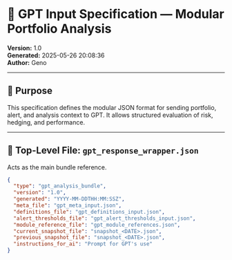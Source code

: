 # 📘 GPT Input Specification — Modular Portfolio Analysis
**Version:** 1.0  
**Generated:** 2025-05-26 20:08:36  
**Author:** Geno

---

## 🎯 Purpose
This specification defines the modular JSON format for sending portfolio, alert, and analysis context to GPT. It allows structured evaluation of risk, hedging, and performance.

---

## 🧩 Top-Level File: `gpt_response_wrapper.json`
Acts as the main bundle reference.
```json
{
  "type": "gpt_analysis_bundle",
  "version": "1.0",
  "generated": "YYYY-MM-DDTHH:MM:SSZ",
  "meta_file": "gpt_meta_input.json",
  "definitions_file": "gpt_definitions_input.json",
  "alert_thresholds_file": "gpt_alert_thresholds_input.json",
  "module_reference_file": "gpt_module_references.json",
  "current_snapshot_file": "snapshot_<DATE>.json",
  "previous_snapshot_file": "snapshot_<DATE>.json",
  "instructions_for_ai": "Prompt for GPT's use"
}
```
